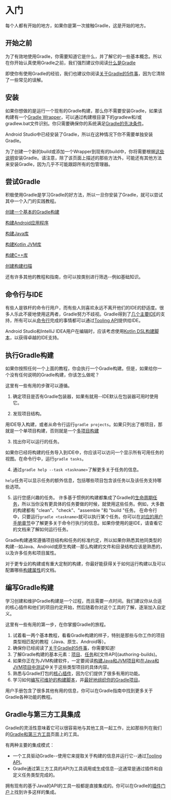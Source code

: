 # 入门

每个人都有开始的地方，如果你是第一次接触Gradle，这是开始的地方。

## 开始之前

为了有效地使用Gradle，你需要知道它是什么，并了解它的一些基本概念。所以在你开始认真使用Gradle之前，我们强烈建议你阅读[什么是Gradle](what_is_gradle.md)

即使你有使用Gradle的经验，我们也建议你阅读[关于Gradle的5件事](what_is_gradle.md)，因为它清除了一些常见的误解。

## 安装

如果你想做的是运行一个现有的Gradle构建，那么你不需要安装Gradle，如果该构建有一个[Gradle Wrapper](reference\gradle_wrapper.md)，可以通过构建根目录下的gradlew和/或gradlew.bat文件识别。你只需要确保你的系统满足[Gradle的先决条件](installation.md)。

Android Studio中已经安装了Gradle，所以在这种情况下你不需要单独安装Gradle。

为了创建一个新的build或添加一个Wrapper到现有的build中，你将需要根据[这些说明](installation.md)安装Gradle。请注意，除了该页面上描述的那些方法外，可能还有其他方法来安装Gradle，因为几乎不可能跟踪所有的包管理器。

## 尝试Gradle

积极使用Gradle是学习Gradle的好方法，所以一旦你安装了Gradle，就可以尝试其中一个入门的实践教程。

[创建一个基本的Gradle构建](https://guides.gradle.org/creating-new-gradle-builds/)

[构建Android应用程序](https://guides.gradle.org/building-android-apps/)

[构建Java库](https://guides.gradle.org/building-java-libraries/)

[构建Kotlin JVM库](https://guides.gradle.org/building-kotlin-jvm-libraries/)

[构建C++库](https://guides.gradle.org/building-cpp-libraries/)

[创建构建扫描](https://guides.gradle.org/creating-build-scans/)

还有许多其他的教程和指南，你可以按类别进行筛选--例如基础知识。

## 命令行与IDE

有些人是铁杆的命令行用户，而有些人则喜欢永远不离开他们的IDE的舒适度。很多人乐此不疲地使用这两者，Gradle努力不歧视。Gradle得到了[几个主要IDE](reference\third_party_integration.md)的支持，所有可以从[命令行](reference\command_line_interface.md)完成的事情都可以通过[Tooling API](reference\third_party_integration.md)提供给IDE。

Android Studio和IntelliJ IDEA用户在编辑时，应该考虑使用[Kotlin DSL构建脚本](api\kotlin_dsl.md)，以获得卓越的IDE支持。

## 执行Gradle构建

如果你按照任何一个上面的教程，你会执行一个Gradle构建。但是，如果给你一个没有任何说明的Gradle构建，你该怎么做呢？

这里有一些有用的步骤可以遵循。

 1. 确定项目是否有Gradle包装器，如果有就用--IDE默认在包装器可用时使用它。

 2. 发现项目结构。

  用IDE导入构建，或者从命令行运行`gradle projects`。如果只列出了根项目，那就是一个单项目构建，否则就是一个[多项目构建]()

 3. 找出你可以运行的任务。

  如果你已经将构建的任务导入到IDE中，你应该可以访问一个显示所有可用任务的视图。在命令行中，运行`gradle tasks`。

 4. 通过`gradle help --task <taskname>`了解更多关于任务的信息。

  `help`任务可以显示任务的额外信息，包括哪些项目包含该任务以及该任务支持哪些选项。

 5. 运行您感兴趣的任务。
  许多基于惯例的构建都集成了Gradle的[生命周期任务]()，所以当你没有更具体的任务要做的时候，就使用这些任务。例如，大多数的构建都有 "clean"、"check"、"assemble "和 "build "任务。
  在命令行中，只要运行`gradle <taskname>`就可以执行某个任务。你可以在[对应的用户手册章节](command_line_interface)中了解更多关于命令行执行的信息。如果你使用的是IDE，请查看它的文档来了解如何运行任务。

Gradle构建通常遵循项目结构和任务的标准约定，所以如果你熟悉其他同类型的构建--如Java、Android或原生构建--那么构建的文件和目录结构应该是熟悉的，以及许多任务和项目属性。

对于更专业的构建或有重大定制的构建，你最好能获得关于如何运行构建以及可以配置哪些[构建属性](running-builds\build_environment.md)的文档。

## 编写Gradle构建

学习创建和维护Gradle构建是一个过程，而且需要一点时间。我们建议你从合适的核心插件和他们的项目约定开始，然后随着你对这个工具的了解，逐渐加入自定义。

这里有一些有用的第一步，在你掌握Gradle的旅程。

 1. 试着看一两个基本教程，看看Gradle构建的样子，特别是那些与你工作的项目类型相匹配的教程（Java、原生、Android等）。
 2. 确保你已经阅读了[关于Gradle的5件事](what_is_gradle.md)，你需要知道!
 3. 了解Gradle构建的基本元素：[项目](authoring-builds\tutorial_using_tasks.md)、[任务](authoring-builds\more_about_tasks.md)和[文件API](authoring-builds\)。
 4. 如果你正在为JVM构建软件，一定要阅读[构建Java和JVM项目](jvm\building_java_projects.md)和[在Java和JVM项目中测试](jvm\java_testing.md)中关于这些类型项目的具体内容。
 5. 熟悉与Gradle打包的[核心插件](core-plugins\plugin_reference.md)，因为它们提供了很多有用的功能。
 6. 学习如何[编写可维护的构建脚本](authoring-builds\authoring_maintainable_build_scripts.md)，并[最好地组织你的Gradle项目](authoring-builds\organizing_gradle_projects.md)。

用户手册包含了很多其他有用的信息，你可以在Gradle指南中找到更多关于Gradle各种功能的教程。

## Gradle与第三方工具集成

Gradle的灵活性意味着它可以很容易地与其他工具一起工作，比如那些列在我们的[Gradle和第三方工具](reference\third_party_integration.md)页面上的工具。

有两种主要的集成模式：

 * 一个工具驱动Gradle--使用它来提取关于构建的信息并运行它--通过[Tooling API](reference\third_party_integration.md)。
 * Gradle通过第三方工具的API为工具调用或生成信息--这通常是通过插件和自定义任务类型完成的。

拥有现有的基于Java的API的工具一般都是直接集成的。你可以在Gradle的[插件门户](https://plugins.gradle.org/)上找到许多这样的集成。
